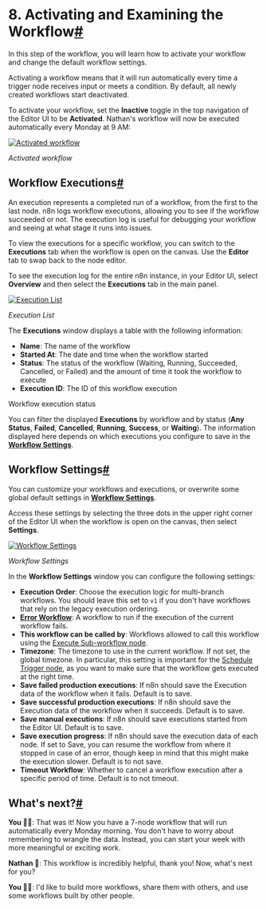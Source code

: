 [](https://github.com/n8n-io/n8n-docs/edit/main/docs/courses/level-one/chapter-5/chapter-5.8.md "Edit this page")

# 8\. Activating and Examining the Workflow[#](#8-activating-and-examining-the-workflow "Permanent link")

In this step of the workflow, you will learn how to activate your workflow and change the default workflow settings.

Activating a workflow means that it will run automatically every time a trigger node receives input or meets a condition. By default, all newly created workflows start deactivated.

To activate your workflow, set the **Inactive** toggle in the top navigation of the Editor UI to be **Activated**. Nathan's workflow will now be executed automatically every Monday at 9 AM:

[![Activated workflow](/_images/courses/level-one/chapter-five/l1-c5-5-8-activated-workflow.png)](https://docs.n8n.io/_images/courses/level-one/chapter-five/l1-c5-5-8-activated-workflow.png)

_Activated workflow_

## Workflow Executions[#](#workflow-executions "Permanent link")

An execution represents a completed run of a workflow, from the first to the last node. n8n logs workflow executions, allowing you to see if the workflow succeeded or not. The execution log is useful for debugging your workflow and seeing at what stage it runs into issues.

To view the executions for a specific workflow, you can switch to the **Executions** tab when the workflow is open on the canvas. Use the **Editor** tab to swap back to the node editor.

To see the execution log for the entire n8n instance, in your Editor UI, select **Overview** and then select the **Executions** tab in the main panel.

[![Execution List](/_images/courses/level-one/chapter-five/l1-c5-5-8-execution-list.png)](https://docs.n8n.io/_images/courses/level-one/chapter-five/l1-c5-5-8-execution-list.png)

_Execution List_

The **Executions** window displays a table with the following information:

*   **Name**: The name of the workflow
*   **Started At**: The date and time when the workflow started
*   **Status**: The status of the workflow (Waiting, Running, Succeeded, Cancelled, or Failed) and the amount of time it took the workflow to execute
*   **Execution ID**: The ID of this workflow execution

Workflow execution status

You can filter the displayed **Executions** by workflow and by status (**Any Status**, **Failed**, **Cancelled**, **Running**, **Success**, or **Waiting**). The information displayed here depends on which executions you configure to save in the [**Workflow Settings**](../../../../workflows/settings/).

## Workflow Settings[#](#workflow-settings "Permanent link")

You can customize your workflows and executions, or overwrite some global default settings in [**Workflow Settings**](../../../../workflows/settings/).

Access these settings by selecting the three dots in the upper right corner of the Editor UI when the workflow is open on the canvas, then select **Settings**.

[![Workflow Settings](/_images/courses/level-one/chapter-five/l1-c5-5-8-workflow-settings.png)](https://docs.n8n.io/_images/courses/level-one/chapter-five/l1-c5-5-8-workflow-settings.png)

_Workflow Settings_

In the **Workflow Settings** window you can configure the following settings:

*   **Execution Order**: Choose the execution logic for multi-branch workflows. You should leave this set to `v1` if you don't have workflows that rely on the legacy execution ordering.
*   [**Error Workflow**](../../../../flow-logic/error-handling/): A workflow to run if the execution of the current workflow fails.
*   **This workflow can be called by**: Workflows allowed to call this workflow using the [Execute Sub-workflow node](../../../../integrations/builtin/core-nodes/n8n-nodes-base.executeworkflow/).
*   **Timezone**: The timezone to use in the current workflow. If not set, the global timezone. In particular, this setting is important for the [Schedule Trigger node](../../../../integrations/builtin/core-nodes/n8n-nodes-base.scheduletrigger/), as you want to make sure that the workflow gets executed at the right time.
*   **Save failed production executions**: If n8n should save the Execution data of the workflow when it fails. Default is to save.
*   **Save successful production executions**: If n8n should save the Execution data of the workflow when it succeeds. Default is to save.
*   **Save manual executions**: If n8n should save executions started from the Editor UI. Default is to save.
*   **Save execution progress**: If n8n should save the execution data of each node. If set to Save, you can resume the workflow from where it stopped in case of an error, though keep in mind that this might make the execution slower. Default is to not save.
*   **Timeout Workflow**: Whether to cancel a workflow execution after a specific period of time. Default is to not timeout.

## What's next?[#](#whats-next "Permanent link")

**You 👩‍🔧**: That was it! Now you have a 7-node workflow that will run automatically every Monday morning. You don't have to worry about remembering to wrangle the data. Instead, you can start your week with more meaningful or exciting work.

**Nathan 🙋**: This workflow is incredibly helpful, thank you! Now, what's next for you?

**You 👩‍🔧**: I'd like to build more workflows, share them with others, and use some workflows built by other people.
